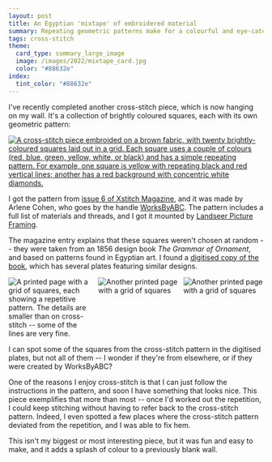 ```yaml
---
layout: post
title: An Egyptian 'mixtape' of embroidered material
summary: Repeating geometric patterns make for a colourful and eye-catching piece.
tags: cross-stitch
theme:
  card_type: summary_large_image
  image: /images/2022/mixtape_card.jpg
  color: "#88632e"
index:
  tint_color: "#88632e"
---
```


I've recently completed another cross-stitch piece, which is now hanging on my wall.
It's a collection of brightly coloured squares, each with its own geometric pattern:

<a href="/images/2022/P8150078.jpg">
  <img src="/images/2022/P8150078_1x.jpg" srcsrt="/images/2022/P8150078_1x.jpg 1x, /images/2022/P8150078_2x.jpg 2x" class="fullwidth_img" alt="A cross-stitch piece embroided on a brown fabric, with twenty brightly-coloured squares laid out in a grid. Each square uses a couple of colours (red, blue, green, yellow, white, or black) and has a simple repeating pattern. For example, one square is yellow with repeating black and red vertical lines; another has a red background with concentric white diamonds.">
</a>

I got the pattern from [issue 6 of Xstitch Magazine][issue6], and it was made by Arlene Cohen, who goes by the handle [WorksByABC].
The pattern includes a full list of materials and threads, and I got it mounted by [Landseer Picture Framing].

The magazine entry explains that these squares weren't chosen at random -- they were taken from an 1856 design book *The Grammar of Ornament*, and based on patterns found in Egyptian art.
I found a [digitised copy of the book][digitised], which has several plates featuring similar designs.

<style>
  #grid {
    display: grid;
    grid-template-columns: auto auto auto;
    grid-gap: 10px;
  }
</style>

<div id="grid">
  <img src="/images/2022/h1380-513ce.jpg" alt="A printed page with a grid of squares, each showing a repetitive pattern. The details are smaller than on cross-stitch -- some of the lines are very fine.">
  <img src="/images/2022/h1380-91708.jpg" alt="Another printed page with a grid of squares">
  <img src="/images/2022/h1380-2c6c6.jpg" alt="Another printed page with a grid of squares">
</div>

I can spot some of the squares from the cross-stitch pattern in the digitised plates, but not all of them -- I wonder if they're from elsewhere, or if they were created by WorksByABC?

One of the reasons I enjoy cross-stitch is that I can just follow the instructions in the pattern, and soon I have something that looks nice.
This piece exemplifies that more than most -- once I'd worked out the repetition, I could keep stitching without having to refer back to the cross-stitch pattern.
Indeed, I even spotted a few places where the cross-stitch pattern deviated from the repetition, and I was able to fix hem.

This isn't my biggest or most interesting piece, but it was fun and easy to make, and it adds a splash of colour to a previously blank wall.

[issue6]: https://xstitchmag.com/product/issue-6/
[WorksByABC]: https://www.worksbyabc.com/
[Landseer Picture Framing]: https://landseerpictureframes.co.uk/
[digitised]: https://search.library.wisc.edu/digital/ALXEMQRWNML2C48G/pages/AUE76CUPAG2LEF8Z
